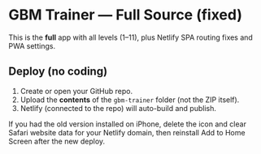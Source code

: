 # GBM Trainer — Full Source (fixed)

This is the **full** app with all levels (1–11), plus Netlify SPA routing fixes and PWA settings.

## Deploy (no coding)
1. Create or open your GitHub repo.
2. Upload the **contents** of the `gbm-trainer` folder (not the ZIP itself).
3. Netlify (connected to the repo) will auto-build and publish.

If you had the old version installed on iPhone, delete the icon and clear Safari website data for your Netlify domain, then reinstall Add to Home Screen after the new deploy.
